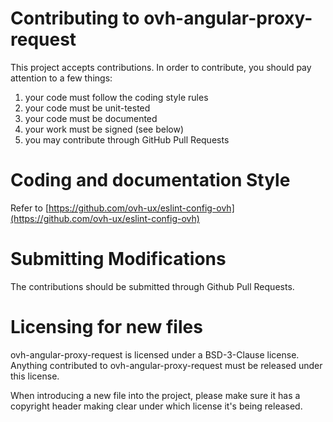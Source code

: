 # Contributing to ovh-angular-proxy-request
 
This project accepts contributions. In order to contribute, you should
pay attention to a few things:
 
1. your code must follow the coding style rules
2. your code must be unit-tested
3. your code must be documented
4. your work must be signed (see below)
5. you may contribute through GitHub Pull Requests
 
# Coding and documentation Style
 
Refer to [https://github.com/ovh-ux/eslint-config-ovh](https://github.com/ovh-ux/eslint-config-ovh)
 
# Submitting Modifications
 
The contributions should be submitted through Github Pull Requests.
 
# Licensing for new files
 
ovh-angular-proxy-request is licensed under a BSD-3-Clause license. Anything
contributed to ovh-angular-proxy-request must be released under this license.
 
When introducing a new file into the project, please make sure it has a
copyright header making clear under which license it's being released.
